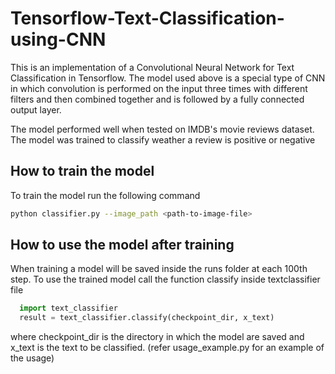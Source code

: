# Tensorflow-Text-Classification-using-CNN
This is an implementation of a Convolutional Neural Network for Text Classification in Tensorflow. The model used above is a special type of CNN in which convolution is performed on the input three times with different filters and then combined together and is followed by a fully connected output layer. 

The model performed well when tested on IMDB's movie reviews dataset. The model was trained to classify weather a review is positive or negative

## How to train the model
To train the model run the following command

```sh
python classifier.py --image_path <path-to-image-file>
```

## How to use the model after training
When training a model will be saved inside the runs folder at each 100th step. To use the trained model call the function classify inside textclassifier file

```python
  import text_classifier
  result = text_classifier.classify(checkpoint_dir, x_text)
```

where checkpoint_dir is the directory in which the model are saved and x_text is the text to be classified. (refer usage_example.py for an example of the usage)

